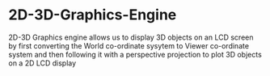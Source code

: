 # 2D-3D-Graphics-Engine
2D-3D Graphics engine allows us to display 3D objects on an LCD screen by first converting the World co-ordinate sysytem to Viewer co-ordinate system and then following it with a perspective projection to plot 3D objects on a 2D LCD display
